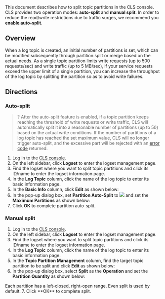 This document describes how to split topic partitions in the CLS console. CLS provides two operation modes: **auto-split** and **manual split**. In order to reduce the read/write restrictions due to traffic surges, we recommend you **[enable auto-split](#AutomaticDivision)**.



## Overview

When a log topic is created, an initial number of partitions is set, which can be modified subsequently through partition split or merge based on the actual needs. As a single topic partition limits write requests (up to 500 requests/sec) and write traffic (up to 5 MB/sec), if your service requests exceed the upper limit of a single partition, you can increase the throughput of the log topic by splitting the partition so as to avoid write failures.



## Directions


<span id="AutomaticDivision"></span>
### Auto-split

>? After the auto-split feature is enabled, if a topic partition keeps reaching the threshold of write requests or write traffic, CLS will automatically split it into a reasonable number of partitions (up to 50) based on the actual write conditions.
> If the number of partitions of a log topic has reached the set maximum value, CLS will no longer trigger auto-split, and the excessive part will be rejected with an [error code](https://intl.cloud.tencent.com/document/product/614/12402) returned.


1. Log in to the [CLS console](https://console.cloud.tencent.com/cls/overview).
2. On the left sidebar, click **Logset** to enter the logset management page.
3. Find the logset where you want to split topic partitions and click its ID/name to enter the logset information page.
4. In the **Log Topic** column, click the name of the log topic to enter its basic information page.
5. In the **Basic Info** column, click **Edit** as shown below:
6. In the pop-up dialog box, set **Partition Auto-Split** to <img src="https://main.qcloudimg.com/raw/9f9b4e34aa0b31639346223f9c853bad.png"/> and set the **Maximum Partitions** as shown below:
7. Click **OK** to complete partition auto-split.

### Manual split
1. Log in to the [CLS console](https://console.cloud.tencent.com/cls/overview).
2. On the left sidebar, click **Logset** to enter the logset management page.
3. Find the logset where you want to split topic partitions and click its ID/name to enter the logset information page.
4. In the **Log Topic** column, click the name of the log topic to enter its basic information page.
5. In the **Topic Partition Management** column, find the target topic partition to be split and click **Edit** as shown below:
6. In the pop-up dialog box, select **Split** as the **Operation** and set the **Partition Quantity** as shown below:
<dx-alert infotype="explain" title=""> 
Each partition has a left-closed, right-open range. Even split is used by default.
</dx-alert>
7. Click **OK** to complete split.

